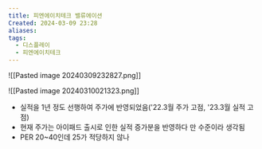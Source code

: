```yaml
---
title: 피엔에이치테크 밸류에이션
Created: 2024-03-09 23:28
aliases: 
tags:
  - 디스플레이
  - 피엔에이치테크
---
```

![[Pasted image 20240309232827.png]]

![[Pasted image 20240310021323.png]]

- 실적을 1년 정도 선행하여 주가에 반영되었음('22.3월 주가 고점, '23.3월 실적 고점)
- 현재 주가는 아이패드 출시로 인한 실적 증가분을 반영하다 만 수준이라 생각됨
- PER 20~40인데 25가 적당하지 않나